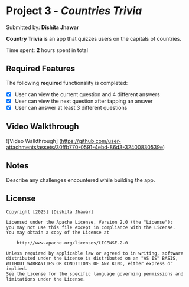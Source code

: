# Project 3 - *Countries Trivia*

Submitted by: **Dishita Jhawar**

**Country Trivia** is an app that quizzes users on the capitals of countries. 

Time spent: **2** hours spent in total

## Required Features

The following **required** functionality is completed:

- [X] User can view the current question and 4 different answers
- [X] User can view the next question after tapping an answer
- [X] User can answer at least 3 different questions
      
## Video Walkthrough
![Video Walkthrough] (https://github.com/user-attachments/assets/30ffb770-0591-4ebd-86d3-32400830539e)

## Notes

Describe any challenges encountered while building the app.

## License

    Copyright [2025] [Dishita Jhawar]

    Licensed under the Apache License, Version 2.0 (the "License");
    you may not use this file except in compliance with the License.
    You may obtain a copy of the License at

        http://www.apache.org/licenses/LICENSE-2.0

    Unless required by applicable law or agreed to in writing, software
    distributed under the License is distributed on an "AS IS" BASIS,
    WITHOUT WARRANTIES OR CONDITIONS OF ANY KIND, either express or implied.
    See the License for the specific language governing permissions and
    limitations under the License.



